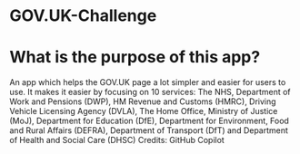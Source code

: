 # GOV.UK-Challenge
# What is the purpose of this app?
An app which helps the GOV.UK page a lot simpler and easier for users to use. It makes it easier by focusing on 10 services: The NHS, Department of Work and Pensions (DWP), HM Revenue and Customs (HMRC), Driving Vehicle Licensing Agency (DVLA), The Home Office, Ministry of Justice (MoJ), Department for Education (DfE), Department for Environment, Food and Rural Affairs (DEFRA), Department of Transport (DfT) and Department of Health and Social Care (DHSC)
Credits: GitHub Copilot
